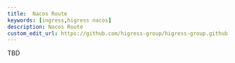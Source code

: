 ```yaml
---
title:  Nacos Route
keywords: [ingress,higress nacos]
description: Nacos Route
custom_edit_url: https://github.com/higress-group/higress-group.github.io/blob/master/i18n/zh-cn/docusaurus-plugin-content-docs/current/user/nacos-route.md
---
```


TBD
